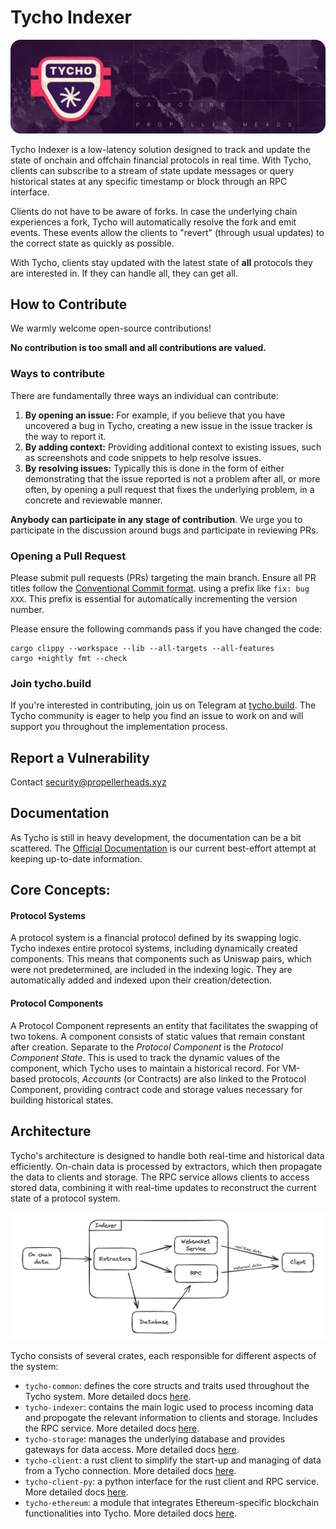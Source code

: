 # Tycho Indexer

![Tycho Indexer](./assets/tycho.png)

Tycho Indexer is a low-latency solution designed to track and update the state of onchain and offchain financial
protocols in real time. With Tycho, clients can subscribe to a stream of state update messages or query historical
states at any specific timestamp or block through an RPC interface.

Clients do not have to be aware of forks. In case the underlying chain experiences a fork, Tycho will automatically
resolve the fork and emit events. These events allow the clients to "revert" (through usual updates) to the correct
state as quickly as possible.

With Tycho, clients stay updated with the latest state of **all** protocols they are interested in. If they can handle
all, they can get all.

## How to Contribute

We warmly welcome open-source contributions!

**No contribution is too small and all contributions are valued.**

### Ways to contribute

There are fundamentally three ways an individual can contribute:

1. **By opening an issue:** For example, if you believe that you have uncovered a bug
   in Tycho, creating a new issue in the issue tracker is the way to report it.
2. **By adding context:** Providing additional context to existing issues,
   such as screenshots and code snippets to help resolve issues.
3. **By resolving issues:** Typically this is done in the form of either
   demonstrating that the issue reported is not a problem after all, or more often,
   by opening a pull request that fixes the underlying problem, in a concrete and
   reviewable manner.

**Anybody can participate in any stage of contribution**. We urge you to participate in the discussion around bugs and
participate in reviewing PRs.

### Opening a Pull Request

Please submit pull requests (PRs) targeting the main branch. Ensure all PR titles follow
the [Conventional Commit format](https://www.conventionalcommits.org/en/v1.0.0/). using
a prefix like `fix: bug XXX`. This prefix is essential for automatically incrementing the
version number.

Please ensure the following commands pass if you have changed the code:

```
cargo clippy --workspace --lib --all-targets --all-features
cargo +nightly fmt --check
```

### Join tycho.build

If you're interested in contributing, join us on Telegram at [tycho.build](https://t.me/+B4CNQwv7dgIyYTJl).
The Tycho community is eager to help you find an issue to work on and will support you throughout the
implementation process.

## Report a Vulnerability

Contact [security@propellerheads.xyz](mailto:security@propellerheads.xyz)

## Documentation

As Tycho is still in heavy development, the documentation can be a bit scattered.
The [Official Documentation](https://docs.propellerheads.xyz/tycho) is our
current best-effort attempt at keeping up-to-date information.

## Core Concepts:

#### Protocol Systems

A protocol system is a financial protocol defined by its swapping logic.
Tycho indexes entire protocol systems, including dynamically created components.
This means that components such as Uniswap pairs, which were not predetermined, are included in the indexing logic. They
are automatically
added and indexed upon their creation/detection.

#### Protocol Components

A Protocol Component represents an entity that facilitates the swapping of two tokens. A component consists of static
values that remain constant after creation. Separate to the _Protocol Component_ is the _Protocol Component State_. This
is used to track the dynamic values of the component, which Tycho uses to maintain a historical record. For VM-based
protocols, _Accounts_ (or Contracts) are also linked to the Protocol Component, providing contract code and storage
values necessary for building historical states.

## Architecture

Tycho's architecture is designed to handle both real-time and historical data efficiently. On-chain data is processed by
extractors, which then propagate the data to clients and storage. The RPC service allows clients to access stored data,
combining it with real-time updates to reconstruct the current state of a protocol system.

![Tycho Flow Diagram](./assets/tycho_flow_diagram.png)

Tycho consists of several crates, each responsible for different aspects of the system:

- `tycho-common`: defines the core structs and traits used throughout the Tycho system. More detailed
  docs [here](./tycho-common/README.md).
- `tycho-indexer`: contains the main logic used to process incoming data and propogate the relevant information to
  clients and storage. Includes the RPC service. More detailed docs [here](./tycho-indexer/README.md).
- `tycho-storage`: manages the underlying database and provides gateways for data access. More detailed
  docs [here](./tycho-storage/README.md).
- `tycho-client`: a rust client to simplify the start-up and managing of data from a Tycho connection. More detailed
  docs [here](./tycho-client/README.md).
- `tycho-client-py`: a python interface for the rust client and RPC service. More detailed
  docs [here](./tycho-client-py/README.md).
- `tycho-ethereum`: a module that integrates Ethereum-specific blockchain functionalities into Tycho. More detailed
  docs [here](./tycho-ethereum/README.md).
